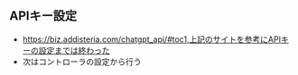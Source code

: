 ## APIキー設定
- https://biz.addisteria.com/chatgpt_api/#toc1,上記のサイトを参考にAPIキーの設定までは終わった
- 次はコントローラの設定から行う